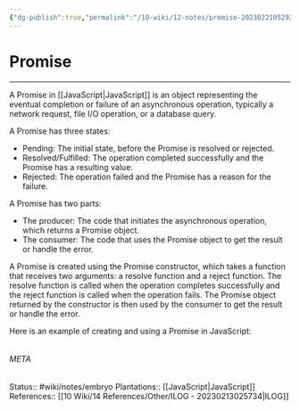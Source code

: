 ```yaml
---
{"dg-publish":true,"permalink":"/10-wiki/12-notes/promise-20230221052923-sync-conflict-20230221-163046-vttewc-6/","tags":["wiki/courses/ilog","wiki/meta/to-flash",null]}
---
```


# Promise
---
A Promise in [[JavaScript\|JavaScript]] is an object representing the eventual completion or failure of an asynchronous operation, typically a network request, file I/O operation, or a database query.

A Promise has three states:
- Pending: The initial state, before the Promise is resolved or rejected.
- Resolved/Fulfilled: The operation completed successfully and the Promise has a resulting value.
- Rejected: The operation failed and the Promise has a reason for the failure.

A Promise has two parts:
- The producer: The code that initiates the asynchronous operation, which returns a Promise object.
- The consumer: The code that uses the Promise object to get the result or handle the error.

A Promise is created using the Promise constructor, which takes a function that receives two arguments: a resolve function and a reject function. The resolve function is called when the operation completes successfully and the reject function is called when the operation fails. The Promise object returned by the constructor is then used by the consumer to get the result or handle the error.

Here is an example of creating and using a Promise in JavaScript:

```javascript

```


###### META
Status:: #wiki/notes/embryo
Plantations:: [[JavaScript\|JavaScript]]
References:: [[10 Wiki/14 References/Other/ILOG - 20230213025734\|ILOG]]
